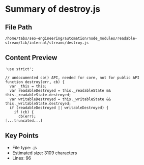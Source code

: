 # Summary of destroy.js
  
## File Path
`/home/tabs/seo-engineering/automation/node_modules/readable-stream/lib/internal/streams/destroy.js`

## Content Preview
```
'use strict';

// undocumented cb() API, needed for core, not for public API
function destroy(err, cb) {
  var _this = this;
  var readableDestroyed = this._readableState && this._readableState.destroyed;
  var writableDestroyed = this._writableState && this._writableState.destroyed;
  if (readableDestroyed || writableDestroyed) {
    if (cb) {
      cb(err);
[...truncated...]
```

## Key Points
- File type: .js
- Estimated size: 3109 characters
- Lines: 96
